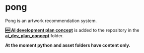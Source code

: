 # pong
Pong is an artwork recommendation system.

**[🆕 AI development plan concept](https://github.com/hyperrixel/pong/tree/main/ai_dev_plan_concept)** is added to the repository in the **[ai_dev_plan_concept](https://github.com/hyperrixel/pong/tree/main/ai_dev_plan_concept)** folder.

**At the moment python and asset folders have content only.**
